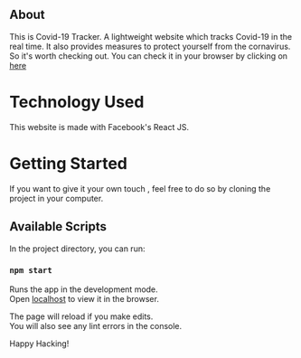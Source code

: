 ## About

This is Covid-19 Tracker. A lightweight website which tracks Covid-19 in the real time. It also provides measures to protect yourself from the cornavirus. So it's worth checking out. You can check it in your browser by clicking on [here](https://www.github.io/himanshu12345yadav/Coronavirus-Tracker)

# Technology Used

This website is made with Facebook's React JS.

# Getting Started

If you want to give it your own touch , feel free to do so by cloning the project in your computer.

## Available Scripts

In the project directory, you can run:

### `npm start`

Runs the app in the development mode.<br />
Open [localhost](http://localhost:3000) to view it in the browser.

The page will reload if you make edits.<br />
You will also see any lint errors in the console.

Happy Hacking!